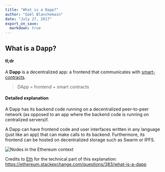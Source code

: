 ```yaml
---
title: "What is a Dapp?"
author: "Gaël Blanchemain"
date: "July 27, 2017"
export_on_save:
  markdown: true
---
```

##  What is a Dapp?

####  tl;dr

A **Dapp** is a decentralized app: a frontend that communicates with [smart-contracts](/docs/Ethereum-glossary-for-newbies/smart-contracts.md).
>DApp = frontend + smart contracts

####  Detailed explanation

A Dapp has its backend code running on a decentralized peer-to-peer network (as opposed to an app where the backend code is running on centralized servers)f.

A Dapp can have frontend code and user interfaces written in any language (just like an app) that can make calls to its backend. Furthermore, its frontend can be hosted on decentralized storage such as Swarm or IPFS.

![Nodes in the Ethereum context](https://i.stack.imgur.com/jzm8y.png)

Credits  to [Eth](https://ethereum.stackexchange.com/users/42/eth) for the technical part of this explanation: https://ethereum.stackexchange.com/questions/383/what-is-a-dapp